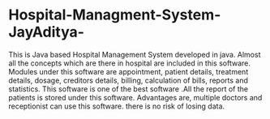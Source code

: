 # Hospital-Managment-System-JayAditya-


This is Java based Hospital Management System developed in java. Almost all the concepts which are there in hospital are included in this software. Modules under this software are appointment, patient details, treatment details, dosage, creditors details, billing, calculation of bills, reports and statistics.  This software is one of the best software .All the report of the patients is stored under this software. Advantages are, multiple doctors and receptionist can use this software. there is no risk of losing data.


